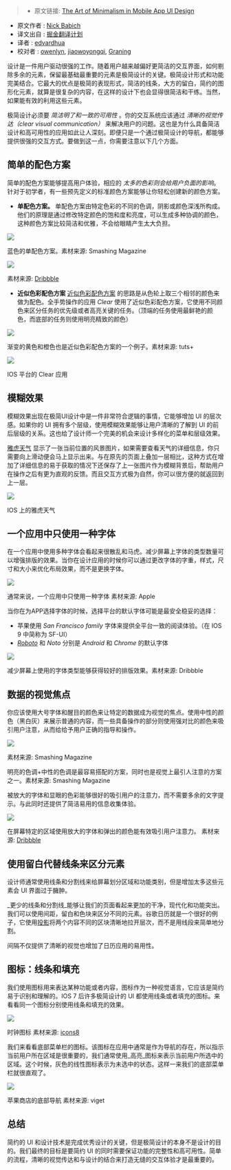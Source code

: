 > * 原文链接: [The Art of Minimalism in Mobile App UI Design](http://babich.biz/the-art-of-minimalism-in-mobile-app-ui-design/)
* 原文作者 : [Nick Babich](http://babich.biz/about/)
* 译文出自 : [掘金翻译计划](https://github.com/xitu/gold-miner)
* 译者 : [edvardhua](https://github.com/edvardHua)
* 校对者 : [owenlyn](https://github.com/owenlyn), [jiaowoyongqi](https://github.com/jiaowoyongqi), [Graning](https://github.com/Graning)

设计是一件用户驱动很强的工作。随着用户越来越偏好更简洁的交互界面，如何剔除多余的元素，保留最基础最重要的元素是极简设计的关键。极简设计形式和功能完美结合。它最大的优点是极简的表现形式，简洁的线条，大方的留白，简约的图形化元素，就算是很复杂的内容，在这样的设计下也会显得很简洁和干练。当然，如果能有效的利用这些元素。

极简设计必须要 _简洁明了和一致的可用性_ 。你的交互系统应该通过 _清晰的视觉传达（clear visual communication）_ 来解决用户的问题。这也是为什么具备简洁设计和高可用性的应用如此让人深刻。即便只是一个通过极简设计的导航，都能够提供很强的交互方式。要做到这一点，你需要注意以下几个方面。

## 简单的配色方案

简单的配色方案能够提高用户体验，相应的 _太多的色彩则会给用户负面的影响_。针对于初学者，有一些预先定义的标准颜色方案能够让你轻松创建新的颜色方案。

*   **单配色方案。** 单配色方案由特定色彩的不同的色调，阴影或颜色深浅所构成。他们的原理是通过修改特定颜色的饱和度和亮度，可以生成多种协调的颜色，这种颜色方案比较简洁和优雅，不会给眼睛产生太大负担。

![](http://babich.biz/content/images/2016/07/1--rbrbh20EHL_Ue_IDxl_0A.jpeg)

蓝色的单配色方案。素材来源: Smashing Magazine

![](http://babich.biz/content/images/2016/07/0-w_FvxwQG_6Px2vGE.jpg)

素材来源: [Dribbble](https://dribbble.com/shots/1054717-Hack-Day-App-Preview)

*   **近似色彩配色方案** [近似色彩配色方案](http://babich.biz/a-guide-to-color-and-conversion-rates/) 的思路是从色轮上取三个相邻的颜色来做为配色。全手势操作的应用 _Clear_ 使用了近似色彩配色方案，它使用不同颜色来区分任务的优先级或者高亮关键的任务。（顶端的任务使用最鲜艳的颜色，而底部的任务则使用明亮精致的颜色）

![](http://babich.biz/content/images/2016/07/0-GmWqCn_trRfbguAX-1.jpg)

渐变的黄色和橙色也是近似色彩配色方案的一个例子。素材来源: tuts+

![](http://babich.biz/content/images/2016/07/1-Y03ERRYZ_gHCw7cEnLmr2w.png)

IOS 平台的 Clear 应用

## 模糊效果

模糊效果出现在极简UI设计中是一件非常符合逻辑的事情，它能够增加 UI 的层次感。如果你的 UI 拥有多个层级，使用模糊效果能够让用户清晰的了解到 UI 的前后层级的关系。这也给了设计师一个完美的机会来设计多样化的菜单和层级效果。

[雅虎天气](https://itunes.apple.com/us/app/yahoo!-weather/id628677149?mt=8) 显示了一张当前位置的风景图片，如果需要查看天气的详细信息，你只需要向上滑动便会马上显示出来。与在原先的页面上叠加一层相比，这种方式在增加了详细信息的易于获取的情况下还保存了上一张图片作为模糊背景后，帮助用户在操作之后有更为直观的反馈。而且交互方式极为自然，你可以很方便的就返回到上一层。

![](http://babich.biz/content/images/2016/07/1-v6JG6G4UCwdS7XbXp0pZXA.jpeg)

IOS 上的雅虎天气

## 一个应用中只使用一种字体

在一个应用中使用多种字体会看起来很散乱和马虎。减少屏幕上字体的类型数量可以增强排版的效果。当你在设计应用的时候你可以通过更改字体的字重，样式，尺寸和大小来优化布局效果，而不是更换字体。

![](http://babich.biz/content/images/2016/07/1-PuctKONH65PUaGAgj_IDPQ.png)

通常来说，一个应用中只使用一种字体 素材来源: Apple

当你在为APP选择字体的时候，选择平台的默认字体可能是最安全稳妥的选择：

*  苹果使用 _San Francisco family_ 字体来提供全平台一致的阅读体验。（在 IOS 9 中简称为 SF-UI）
*   _[Roboto](https://www.google.com/fonts/specimen/Roboto)_ 和 _Noto_ 分别是 _Android_ 和 _Chrome_ 的默认字体

 ![](http://babich.biz/content/images/2016/07/1-h9TgxM4LubkjVDIhEG5U4g.png)


减少屏幕上使用的字体类型能够获得较好的排版效果。素材来源: Dribbble

## 数据的视觉焦点

你应该使用大号字体和醒目的颜色来让特定的数据成为视觉的焦点。使用中性的颜色（黑白灰）来展示普通的内容，而一些具备操作的部分则使用强对比的颜色来吸引用户注意，从而给给予用户正确的指导和操作。

![](http://babich.biz/content/images/2016/07/0-pgeX-afdEGctxooq.jpg)

素材来源: Smashing Magazine

明亮的色调+中性的色调是最容易搭配的方案，同时也是视觉上最引人注意的方案之一。素材来源: Smashing Magazine

被放大的字体和显眼的色彩能够很好的吸引用户的注意力，而不需要多余的文字提示。与此同时还提供了简洁易用的信息收集体验。

![](http://babich.biz/content/images/2016/07/1-3DfrZ4Lr5o0Z1GGUSBKMPA.gif)

在屏幕特定的区域使用放大的字体和弹出的颜色能有效吸引用户注意力。
素材来源: [Dribbble](https://dribbble.com/shots/2278322-Adding-a-new-goal-animation)

## 使用留白代替线条来区分元素

设计师通常使用线条和分割线来给屏幕划分区域和功能类别，但是增加太多这些元素会 UI 界面过于臃肿。 

_更少的线条和分割线_能够让我们的页面看起来更加的干净，现代化和功能突出。我们可以使用间距，留白和色块来区分不同的元素。谷歌日历就是一个很好的例子，它使用[投影](http://babich.biz/graphical-user-interface-as-a-reflection-of-the-real-world-shadows-and-elevation/)将两个内容不同的区块清晰地拉开层次，而不是用线段来简单地分割。

间隔不仅提供了清晰的视觉也增加了日历应用的易用性。

## 图标：线条和填充

我们使用图标用来表达某种功能或者内容，图标作为一种视觉语言，它应该是简约易于识别和理解的。IOS 7 后许多极简设计的 UI 都使用线条或者填充的图标。来看看同一个图标分别使用线条和填充的效果。

![](http://babich.biz/content/images/2016/07/1-q4lDSWO0aKUux47R-85CWA.jpeg)

时钟图标 素材来源: [icons8](https://icons8.com)

我们来看看底部菜单栏的图标。该图标在应用中通常是作为导航的存在，所以指示当前用户所在区域是很重要的，我们通常使用_高亮_图标来表示当前用户所选中的区域。这个时候，灰色的线性图标表示为未选中的状态。这样一来我们的底部菜单栏就很直观了。

![](http://babich.biz/content/images/2016/07/1-RfRHuM_4PB6BY7tDLSjGIQ.png)

苹果商店的底部导航 素材来源: viget

## 总结

简约的 UI 和设计技术是完成优秀设计的关键，但是极简设计的本身不是设计的目的。我们最终的目标是要简约 UI 的同时需要保证功能的完整性和高可用性。简单的流程，清晰的视觉传达和与设计的结合来打造无缝的交互体验才是最重要的。
